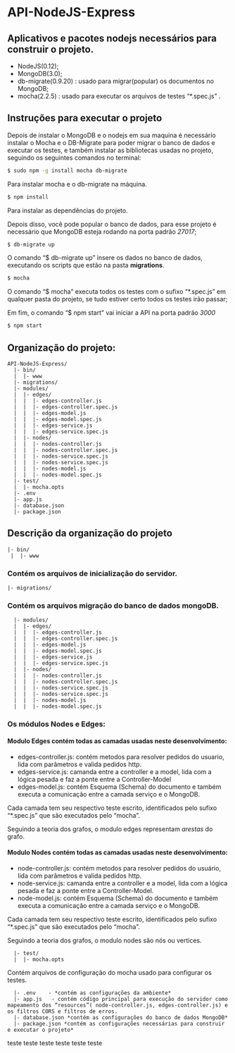 # API-NodeJS-Express
## Aplicativos e pacotes nodejs necessários para construir o projeto.
* NodeJS(0.12);
* MongoDB(3.0);
* db-migrate(0.9.20)  : usado  para migrar(popular) os documentos no MongoDB;
* mocha(2.2.5) : usado para executar os arquivos de testes “*.spec.js” .
## Instruções para executar o projeto
Depois de instalar o MongoDB e o nodejs em sua maquina é necessário instalar o Mocha e o DB-Migrate para poder migrar o banco de dados e executar os testes, e também instalar as bibliotecas usadas no projeto, seguindo os seguintes comandos no terminal:
```sh
$ sudo npm -g install mocha db-migrate
```
Para instalar mocha e o db-migrate na máquina.
```sh
$ npm install
```
Para instalar as dependências do projeto.

Depois disso, você pode popular o banco de dados, para esse projeto é necessário que MongoDB esteja rodando na porta padrão *27017*;
```sh
$ db-migrate up
```
O comando “$ db-migrate up” insere os dados no banco de dados, executando os scripts que estão na pasta **migrations**.
```sh
$ mocha
```
O comando “$ mocha” executa todos os testes com o sufixo “*.spec.js” em qualquer pasta do projeto, se tudo estiver certo todos os testes irão passar;

Em fim, o comando “$ npm start” vai iniciar a API na porta padrão *3000*
```sh
$ npm start 
```

## Organização do projeto:
```
API-NodeJS-Express/
  |- bin/
  |  |- www
  |- migrations/
  |- modules/
  |  |- edges/
  |  |  |- edges-controller.js
  |  |  |- edges-controller.spec.js
  |  |  |- edges-model.js
  |  |  |- edges-model.spec.js
  |  |  |- edges-service.js
  |  |  |- edges-service.spec.js
  |  |- nodes/
  |  |  |- nodes-controller.js
  |  |  |- nodes-controller.spec.js
  |  |  |- nodes-service.spec.js
  |  |  |- nodes-service.spec.js
  |  |  |- nodes-model.js
  |  |  |- nodes-model.spec.js
  |- test/
  |  |- mocha.opts
  |- .env
  |- app.js
  |- database.json
  |- package.json
```
## Descrição da organização do projeto
 ```
 |- bin/
  |  |- www
```
### Contém os arquivos de inicialização do servidor.

```
|- migrations/
```
### Contém os arquivos migração do banco de dados mongoDB.
```
  |- modules/
  |  |- edges/
  |  |  |- edges-controller.js
  |  |  |- edges-controller.spec.js
  |  |  |- edges-model.js
  |  |  |- edges-model.spec.js
  |  |  |- edges-service.js
  |  |  |- edges-service.spec.js
  |  |- nodes/
  |  |  |- nodes-controller.js
  |  |  |- nodes-controller.spec.js
  |  |  |- nodes-service.spec.js
  |  |  |- nodes-service.spec.js
  |  |  |- nodes-model.js
  |  |  |- nodes-model.spec.js
```
### Os módulos Nodes e Edges:
#### Modulo Edges contém todas as camadas usadas neste desenvolvimento:
* edges-controller.js: contém metodos para resolver pedidos do usuario, lida com parâmetros e valida pedidos http.
* edges-service.js: camanda entre a controller e a model, lida com a lógica pesada e faz a ponte entre a Controller-Model
* edges-model.js: contém Esquema (Schema) do documento e também executa a comunicação entre a camada serviço e o MongoDB.

Cada camada tem seu respectivo teste escrito, identificados pelo sufixo “*.spec.js” que são executados pelo “mocha”.

Seguindo a teoria dos grafos, o modulo edges representam *arestas* do grafo.

#### Modulo Nodes contém todas as camadas usadas neste desenvolvimento:
* node-controller.js: contém metodos para resolver pedidos do usuário, lida com parâmetros e valida pedidos http.
* node-service.js: camanda entre a controller e a model, lida com a lógica pesada e faz a ponte entre a Controller-Model.
* node-model.js: contém Esquema (Schema) do documento e também executa a comunicação entre a camada serviço e o MongoDB.

Cada camada tem seu respectivo teste escrito, identificados pelo sufixo “*.spec.js” que são executados pelo “mocha”.

Seguindo a teoria dos grafos, o modulo nodes são nós ou vertices.
```
  |- test/
  |  |- mocha.opts
```
Contém arquivos de configuração do mocha usado para configurar os testes.
```
  |- .env    - *contém as configurações da ambiente*
  |- app.js   - contém código principal para execução do servidor como mapeamento dos “resources”( node-controller.js, edges-controller.js) e os filtros CORS e filtros de erros.
  |- database.json *contém as configurações do banco de dados MongoDB*
  |- package.json *contém as configurações necessárias para construir e executar o projeto*
```

teste
teste
teste
teste
teste
teste
